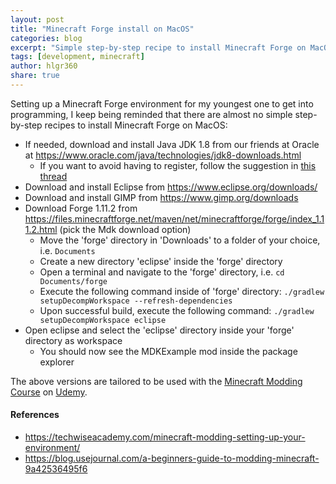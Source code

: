 ```yaml
---
layout: post
title: "Minecraft Forge install on MacOS"
categories: blog
excerpt: "Simple step-by-step recipe to install Minecraft Forge on MacOS"
tags: [development, minecraft]
author: hlgr360
share: true
---
```


Setting up a Minecraft Forge environment for my youngest one to get into programming, I keep being reminded that there are almost no simple step-by-step recipes to install Minecraft Forge on MacOS:

* If needed, download and install Java JDK 1.8 from our friends at Oracle at <https://www.oracle.com/java/technologies/jdk8-downloads.html>
  * If you want to avoid having to register, follow the suggestion in [this thread](https://gist.github.com/wavezhang/ba8425f24a968ec9b2a8619d7c2d86a6#gistcomment-3019424)
* Download and install Eclipse from <https://www.eclipse.org/downloads/>
* Download and install GIMP from <https://www.gimp.org/downloads>
* Download Forge 1.11.2 from <https://files.minecraftforge.net/maven/net/minecraftforge/forge/index_1.11.2.html> (pick the Mdk download option)
  * Move the  'forge' directory in 'Downloads' to a folder of your choice, i.e. `Documents`
  * Create a new directory 'eclipse' inside the 'forge' directory
  * Open a terminal and navigate to the 'forge' directory, i.e. `cd Documents/forge`
  * Execute the following command inside of 'forge' directory: `./gradlew setupDecompWorkspace --refresh-dependencies`
  * Upon successful build, execute the following command: `./gradlew setupDecompWorkspace eclipse`
* Open eclipse and select the 'eclipse' directory inside your 'forge' directory as workspace
  * You should now see the MDKExample mod inside the package explorer

The above versions are tailored to be used with the [Minecraft Modding Course](https://www.udemy.com/course/minecraft-modding-java/) on [Udemy](https://udemy.com). 

#### References
* <https://techwiseacademy.com/minecraft-modding-setting-up-your-environment/>
* <https://blog.usejournal.com/a-beginners-guide-to-modding-minecraft-9a42536495f6>